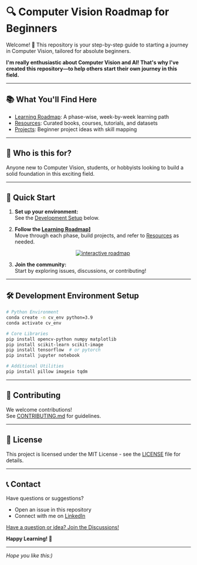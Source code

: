 # 🔍 Computer Vision Roadmap for Beginners

Welcome! 👋 This repository is your step-by-step guide to starting a journey in Computer Vision, tailored for absolute beginners.

**I'm really enthusiastic about Computer Vision and AI! That's why I've created this repository—to help others start their own journey in this field.**

---

## 📚 What You'll Find Here

- [Learning Roadmap](roadmap.md): A phase-wise, week-by-week learning path
- [Resources](resources.md): Curated books, courses, tutorials, and datasets
- [Projects](projects.md): Beginner project ideas with skill mapping

---

## 👥 Who is this for?

Anyone new to Computer Vision, students, or hobbyists looking to build a solid foundation in this exciting field.

---

## 🏁 Quick Start

1. **Set up your environment:**  
   See the [Development Setup](#-development-environment-setup) below.
2. **Follow the [Learning Roadmap](roadmap.md)]**  
   Move through each phase, build projects, and refer to [Resources](resources.md) as needed.
         <p align="center">
        <a href="https://sadhanasharma26.github.io/computer-vision-roadmap/roadmap.html" target="_blank">
          <img src="https://img.shields.io/badge/Explore%20Interactive%20Roadmap-Click%20Here-blueviolet?style=for-the-badge" alt="interactive roadmap">
        </a>
      </p>

4. **Join the community:**  
   Start by exploring issues, discussions, or contributing!

---

## 🛠️ Development Environment Setup

```bash
# Python Environment
conda create -n cv_env python=3.9
conda activate cv_env

# Core Libraries
pip install opencv-python numpy matplotlib
pip install scikit-learn scikit-image
pip install tensorflow  # or pytorch
pip install jupyter notebook

# Additional Utilities
pip install pillow imageio tqdm
```

---

## 🤝 Contributing

We welcome contributions!  
See [CONTRIBUTING.md](CONTRIBUTING.md) for guidelines.

---

## 📄 License

This project is licensed under the MIT License - see the [LICENSE](LICENSE) file for details.

---

## 📞 Contact

Have questions or suggestions?  
- Open an issue in this repository  
- Connect with me on [LinkedIn](https://www.linkedin.com/in/sadhana-sharma-/)

[Have a question or idea? Join the Discussions!](https://github.com/sadhanasharma26/computer-vision-roadmap/discussions)

**Happy Learning! 🚀**

---

*Hope you like this:)*

